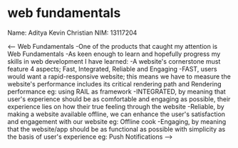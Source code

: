 # web fundamentals

Name: Aditya Kevin Christian
NIM: 13117204

<-- Web Fundamentals
  -One of the products that caught my attention is Web Fundamentals
  -As keen enough to learn and hopefully progress my skills in web development I have learned:
    -A website's cornerstone must feature 4 aspects; Fast, Integrated, Reliable and Engaging
    -FAST, users would want a rapid-responsive website; this means we have to measure the website's performance includes its critical rendering path and Rendering performance eg:
     using RAIL as framework
    -INTEGRATED, by meaning that user's experience should be as comfortable and engaging as possible, their experience lies on how their true feeling through the website
    -Reliable, by making a website available offline, we can enhance the user's satisfaction and engagement with our website eg: Offline cook
    -Engaging, by meaning that the website/app should be as functional as possible with simplicity as the basis of user's experience eg: Push Notifications
  -->

